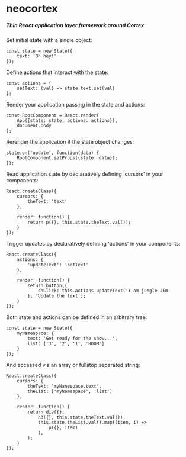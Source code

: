 
# neocortex


##### Thin React application layer framework around Cortex


Set initial state with a single object:
```
const state = new State({
	text: 'Oh hey!'
});
```

Define actions that interact with the state:
```
const actions = {
	setText: (val) => state.text.set(val)
};
```

Render your application passing in the state and actions:
```
const RootComponent = React.render(
	App({state: state, actions: actions}),
	document.body
);
```

Rerender the application if the state object changes:
```
state.on('update', function(data) {
	RootComponent.setProps({state: data});
});
```

Read application state by declaratively defining 'cursors' in your components:
```
React.createClass({
	cursors: {
		theText: 'text'
	},

	render: function() {
		return p({}, this.state.theText.val());
	}
});
```

Trigger updates by declaratively defining 'actions' in your components:
```
React.createClass({
	actions: {
		'updateText': 'setText'
	},

	render: function() {
		return button({
			onClick: this.actions.updateText('I am jungle Jim'
		}, 'Update the text');
	}
});
```

Both state and actions can be defined in an arbitrary tree:
```
const state = new State({
	myNamespace: {
		text: 'Get ready for the show...',
		list: ['3', '2', '1', 'BOOM']
	}
});
```

And accessed via an array or fullstop separated string:
```
React.createClass({
	cursors: {
		theText: 'myNamespace.text',
		theList: ['myNamespace', 'list']
	},

	render: function() {
		return div({},
			h3({}, this.state.theText.val()),
			this.state.theList.val().map((item, i) =>
				p({}, item)
			),
		);
	}
});
```
